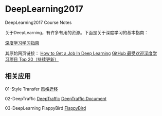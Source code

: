 # DeepLearning2017
DeepLearning2017 Course Notes

关于DeepLearning，有许多有用的资源。下面是关于深度学习的基本指南：

[深度学习学习指南](http://blog.csdn.net/qq_29133371/article/details/52816628)

其原始网页链接：
[How to Get a Job In Deep Learning](http://blog.deepgram.com/how-to-get-a-job-in-deep-learning/)
[GitHub 最受欢迎深度学习项目 Top 20（持续更新）](http://it.sohu.com/20170515/n493051033.shtml)

## 相关应用

01-Style Transfer [风格迁移](https://github.com/lymanzhang/DeepLearning2017/tree/master/StyleTransfer)

02-DeepTraffic [DeepTraffic](http://selfdrivingcars.mit.edu/deeptrafficjs/)
[DeepTraffic Document](http://selfdrivingcars.mit.edu/deeptraffic/)

03-DeepLearning FlappyBird [FlappyBird](https://github.com/yenchenlin/DeepLearningFlappyBird)
